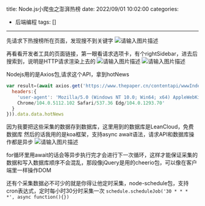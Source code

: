 title: Node.js小爬虫之澎湃热榜
date: 2022/09/01 10:02:00
categories:
  - 后端编程
tags: []
---

先请求下热搜榜所在页面，发现搜不到关键字
![请输入图片描述][1]

再看看开发者工具的页面链接，第一眼看请求选项卡，有个rightSidebar，进去后搜索到，说明是HTTP请求渲染上去的
![请输入图片描述][2]
![请输入图片描述][3]

Nodejs用的是Axios包,请求这个API，拿到hotNews
```javascript
var result=(await axios.get('https://www.thepaper.cn/contentapi/wwwIndex/rightSidebar',{
  headers:{
    'user-agent': 'Mozilla/5.0 (Windows NT 10.0; Win64; x64) AppleWebKit/537.36 (KHTML, like Gecko) 
    Chrome/104.0.5112.102 Safari/537.36 Edg/104.0.1293.70'
  }
})).data.data.hotNews
```

因为我要把这些采集的数据存到数据库，这里用到的数据库是LeanCloud，免费数据库
然后的话我用的是koa框架，支持async await语法，请求API和数据库操作都是异步
![请输入图片描述][4]

for循环里用await的话会等异步执行完才会进行下一次循环，这样才能保证采集的数据和写入数据库顺序不会混乱，那段像jQuery是用的cheerio包，可以像在客户端里一样操作DOM

还有个采集数据必不可少的就是你得让他定时采集，node-schedule包，支持cron表达式，定时每小时30分时采集一次
```schedule.scheduleJob('30 * * * *', async function(){})```


  [1]: https://p.qlogo.cn/hy_personal/3e28f14aa0516842baa242fa0505e8f34fee269cb12273173c181fe79bb8f44b/0.png
  [2]: https://p.qlogo.cn/hy_personal/3e28f14aa0516842baa242fa0505e8f3b176ac6aa710a07aeb4e313a0932512f/0.png
  [3]: https://p.qlogo.cn/hy_personal/3e28f14aa0516842baa242fa0505e8f3bbf4c91c516c0765b8b169aec874ddd9/0.png
  [4]: https://p.qlogo.cn/hy_personal/3e28f14aa0516842baa242fa0505e8f36b3aa03704e229ab3292fbfb39c8c158/0.png